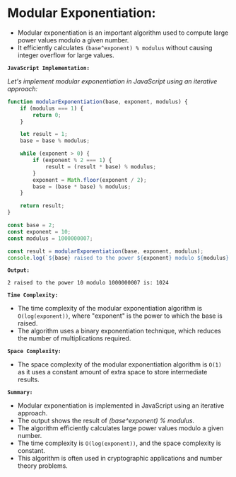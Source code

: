 # Modular Exponentiation:

-   Modular exponentiation is an important algorithm used to compute large power values modulo a given number. 
-   It efficiently calculates `(base^exponent) % modulus` without causing integer overflow for large values.

**`JavaScript Implementation:`**

*Let's implement modular exponentiation in JavaScript using an iterative approach:*

```javascript
function modularExponentiation(base, exponent, modulus) {
    if (modulus === 1) {
        return 0;
    }

    let result = 1;
    base = base % modulus;

    while (exponent > 0) {
        if (exponent % 2 === 1) {
            result = (result * base) % modulus;
        }
        exponent = Math.floor(exponent / 2);
        base = (base * base) % modulus;
    }

    return result;
}

const base = 2;
const exponent = 10;
const modulus = 1000000007;

const result = modularExponentiation(base, exponent, modulus);
console.log(`${base} raised to the power ${exponent} modulo ${modulus} is: ${result}`);
```

**`Output:`**

```
2 raised to the power 10 modulo 1000000007 is: 1024
```

**`Time Complexity:`**

-   The time complexity of the modular exponentiation algorithm is `O(log(exponent))`, where "exponent" is the power to which the base is raised. 
-   The algorithm uses a binary exponentiation technique, which reduces the number of multiplications required.

**`Space Complexity:`**

-   The space complexity of the modular exponentiation algorithm is `O(1)` as it uses a constant amount of extra space to store intermediate results.

**`Summary:`**

-   Modular exponentiation is implemented in JavaScript using an iterative approach. 
-   The output shows the result of *(base^exponent) % modulus*. 
-   The algorithm efficiently calculates large power values modulo a given number. 
-   The time complexity is `O(log(exponent))`, and the space complexity is constant. 
-   This algorithm is often used in cryptographic applications and number theory problems.